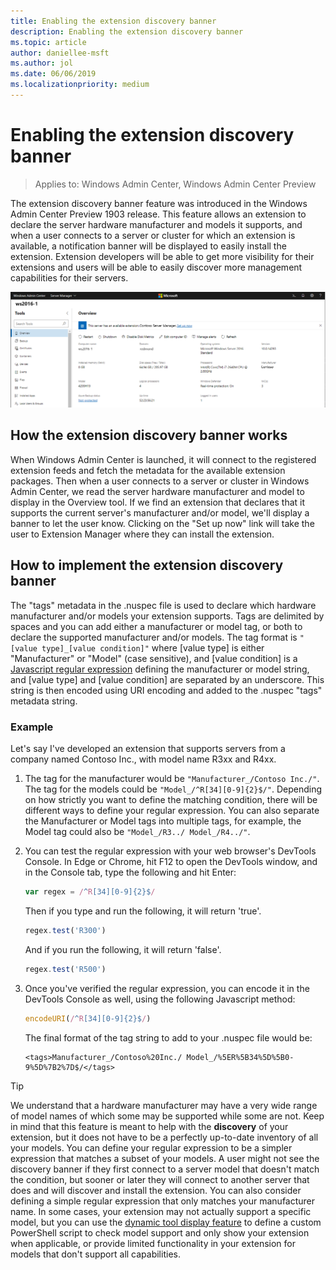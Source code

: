 ```yaml
---
title: Enabling the extension discovery banner
description: Enabling the extension discovery banner
ms.topic: article
author: daniellee-msft
ms.author: jol
ms.date: 06/06/2019
ms.localizationpriority: medium
---
```

# Enabling the extension discovery banner

>Applies to: Windows Admin Center, Windows Admin Center Preview

The extension discovery banner feature was introduced in the Windows Admin Center Preview 1903 release. This feature allows an extension to declare the server hardware manufacturer and models it supports, and when a user connects to a server or cluster for which an extension is available, a notification banner will be displayed to easily install the extension. Extension developers will be able to get more visibility for their extensions and users will be able to easily discover more management capabilities for their servers.

![Extension discovery banner](../../media/extend-guides-extension-discovery-banner/extension-discovery-banner.png)

## How the extension discovery banner works

When Windows Admin Center is launched, it will connect to the registered extension feeds and fetch the metadata for the available extension packages. Then when a user connects to a server or cluster in Windows Admin Center, we read the server hardware manufacturer and model to display in the Overview tool. If we find an extension that declares that it supports the current server's manufacturer and/or model, we'll display a banner to let the user know. Clicking on the "Set up now" link will take the user to Extension Manager where they can install the extension.

## How to implement the extension discovery banner

The "tags" metadata in the .nuspec file is used to declare which hardware manufacturer and/or models your extension supports. Tags are delimited by spaces and you can add either a manufacturer or model tag, or both to declare the supported manufacturer and/or models. The tag format is ``"[value type]_[value condition]"`` where [value type] is either "Manufacturer" or "Model" (case sensitive), and [value condition] is a [Javascript regular expression](https://developer.mozilla.org/docs/Web/JavaScript/Guide/Regular_Expressions) defining the manufacturer or model string, and [value type] and [value condition] are separated by an underscore. This string is then encoded using URI encoding and added to the .nuspec "tags" metadata string.

### Example

Let's say I've developed an extension that supports servers from a company named Contoso Inc., with model name R3xx and R4xx.

1. The tag for the manufacturer would be ``"Manufacturer_/Contoso Inc./"``. The tag for the models could be ``"Model_/^R[34][0-9]{2}$/"``. Depending on how strictly you want to define the matching condition, there will be different ways to define your regular expression. You can also separate the Manufacturer or Model tags into multiple tags, for example, the Model tag could also be ``"Model_/R3../ Model_/R4../"``.
2. You can test the regular expression with your web browser's DevTools Console. In Edge or Chrome, hit F12 to open the DevTools window, and in the Console tab, type the following and hit Enter:

   ```javascript
   var regex = /^R[34][0-9]{2}$/
   ```

   Then if you type and run the following, it will return 'true'.

   ```javascript
   regex.test('R300')
   ```

   And if you run the following, it will return 'false'.

   ```javascript
   regex.test('R500')
   ```

3. Once you've verified the regular expression, you can encode it in the DevTools Console as well, using the following Javascript method:

   ```javascript
   encodeURI(/^R[34][0-9]{2}$/)
   ```

   The final format of the tag string to add to your .nuspec file would be:

   ```
   <tags>Manufacturer_/Contoso%20Inc./ Model_/%5ER%5B34%5D%5B0-9%5D%7B2%7D$/</tags>
   ```

> [!Tip]
> We understand that a hardware manufacturer may have a very wide range of model names of which some may be supported while some are not. Keep in mind that this feature is meant to help with the **discovery** of your extension, but it does not have to be a perfectly up-to-date inventory of all your models. You can define your regular expression to be a simpler expression that matches a subset of your models. A user might not see the discovery banner if they first connect to a server model that doesn't match the condition, but sooner or later they will connect to another server that does and will discover and install the extension. You can also consider defining a simple regular expression that only matches your manufacturer name. In some cases, your extension may not actually support a specific model, but you can use the [dynamic tool display feature](./dynamic-tool-display.md) to define a custom PowerShell script to check model support and only show your extension when applicable, or provide limited functionality in your extension for models that don't support all capabilities.
